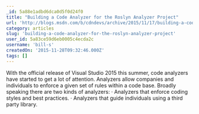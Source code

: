 ```yaml
---
_id: 5a88e1adbd6dca0d5f0d24f0
title: "Building a Code Analyzer for the Roslyn Analyzer Project"
url: 'http://blogs.msdn.com/b/cdndevs/archive/2015/11/17/building-a-code-analyzer-for-the-roslyn-analyzer-project.aspx'
category: articles
slug: 'building-a-code-analyzer-for-the-roslyn-analyzer-project'
user_id: 5a83ce59d6eb0005c4ecda2c
username: 'bill-s'
createdOn: '2015-11-28T09:32:46.000Z'
tags: []
---
```


With the official release of Visual Studio 2015 this summer, code analyzers have started to get a lot of attention. Analyzers allow companies and individuals to enforce a given set of rules within a code base.
Broadly speaking there are two kinds of analyzers:
· Analyzers that enforce coding styles and best practices.
· Analyzers that guide individuals using a third party library.
